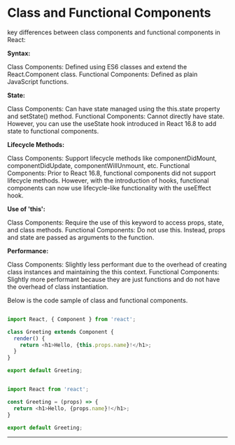 # Class and Functional Components

key differences between class components and functional components in React:

**Syntax:**

Class Components: Defined using ES6 classes and extend the React.Component class.
Functional Components: Defined as plain JavaScript functions.


**State:**

Class Components: Can have state managed using the this.state property and setState() method.
Functional Components: Cannot directly have state. However, you can use the useState hook introduced in React 16.8 to add state to functional components.


**Lifecycle Methods:**

Class Components: Support lifecycle methods like componentDidMount, componentDidUpdate, componentWillUnmount, etc.
Functional Components: Prior to React 16.8, functional components did not support lifecycle methods. However, with the introduction of hooks, functional components can now use lifecycle-like functionality with the useEffect hook.


**Use of 'this':**

Class Components: Require the use of this keyword to access props, state, and class methods.
Functional Components: Do not use this. Instead, props and state are passed as arguments to the function.


**Performance:**

Class Components: Slightly less performant due to the overhead of creating class instances and maintaining the this context.
Functional Components: Slightly more performant because they are just functions and do not have the overhead of class instantiation.


Below is the code sample of class and functional components.

```js

import React, { Component } from 'react';

class Greeting extends Component {
  render() {
    return <h1>Hello, {this.props.name}!</h1>;
  }
}

export default Greeting;

```


```js

import React from 'react';

const Greeting = (props) => {
  return <h1>Hello, {props.name}!</h1>;
}

export default Greeting;

```

<hr>